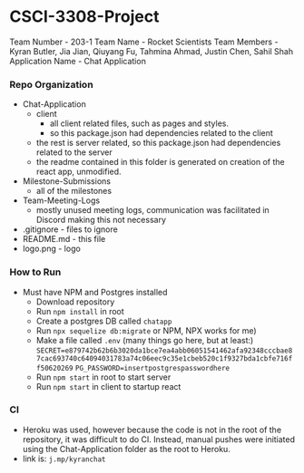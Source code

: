 # CSCI-3308-Project

Team Number - 203-1
Team Name - Rocket Scientists
Team Members -  Kyran Butler, Jia Jian, Qiuyang Fu, Tahmina Ahmad, Justin Chen, Sahil Shah
Application Name - Chat Application

### Repo Organization

* Chat-Application
  * client
    * all client related files, such as pages and styles.
    * so this package.json had dependencies related to the client
  * the rest is server related, so this package.json had dependencies related to the server
  * the readme contained in this folder is generated on creation of the react app, unmodified.
* Milestone-Submissions
  * all of the milestones
* Team-Meeting-Logs
  * mostly unused meeting logs, communication was facilitated in Discord making this not necessary
* .gitignore - files to ignore
* README.md - this file
* logo.png - logo

### How to Run

* Must have NPM and Postgres installed
  * Download repository
  * Run `npm install` in root
  * Create a postgres DB called `chatapp`
  * Run `npx sequelize db:migrate` or NPM, NPX works for me) 
  * Make a file called `.env` (many things go here, but at least:)
`SECRET=e879742b62b6b3020da1bce7ea4abb06051541462afa92348cccbae87cac693740c64094031783a74c06eec9c35e1cbeb520c1f9327bda1cbfe716ff50620269`
`PG_PASSWORD=insertpostgrespasswordhere`
  * Run `npm start` in root to start server
  * Run `npm start` in client to startup react
  
### CI

 * Heroku was used, however because the code is not in the root of the repository, it was difficult to do CI. Instead, manual pushes were initiated using the Chat-Application folder as the root to Heroku. 
 * link is:
 `j.mp/kyranchat`
